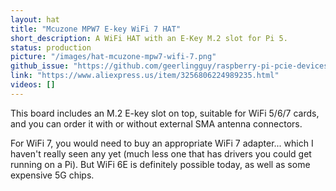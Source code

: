 ```yaml
---
layout: hat
title: "Mcuzone MPW7 E-key WiFi 7 HAT"
short_description: A WiFi HAT with an E-Key M.2 slot for Pi 5.
status: production
picture: "/images/hat-mcuzone-mpw7-wifi-7.png"
github_issue: "https://github.com/geerlingguy/raspberry-pi-pcie-devices/issues/599"
link: "https://www.aliexpress.us/item/3256806224989235.html"
videos: []
---
```

This board includes an M.2 E-key slot on top, suitable for WiFi 5/6/7 cards, and you can order it with or without external SMA antenna connectors.

For WiFi 7, you would need to buy an appropriate WiFi 7 adapter... which I haven't really seen any yet (much less one that has drivers you could get running on a Pi). But WiFi 6E is definitely possible today, as well as some expensive 5G chips.
